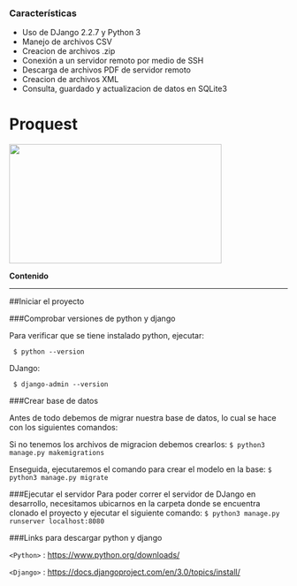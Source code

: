 ### Características

- Uso de DJango 2.2.7 y Python 3
- Manejo de archivos CSV
- Creacion de archivos .zip
- Conexión a un servidor remoto por medio de SSH
- Descarga de archivos PDF de servidor remoto
- Creacion de archivos XML
- Consulta, guardado y actualizacion de datos en SQLite3

# Proquest

<img src="https://migantoju.com/wp-content/uploads/2018/12/1_u_Jr6FozmyMCi3pe9ZsoFg-768x432.png"  width="384" height="216" />


**Contenido**

** **
##Iniciar el proyecto

###Comprobar versiones de python y django

Para verificar que se tiene instalado python, ejecutar:

` $ python --version`

DJango:

` $ django-admin --version`

###Crear base de datos

Antes de todo debemos de migrar nuestra base de datos, lo cual se hace con los siguientes comandos:

Si no tenemos los archivos de migracion debemos crearlos:
`$ python3 manage.py makemigrations`

Enseguida, ejecutaremos el comando para crear el modelo en la base:
`$ python3 manage.py migrate`

###Ejecutar el servidor
Para poder correr el servidor de DJango en desarrollo, necesitamos ubicarnos en la carpeta donde se encuentra clonado el proyecto y ejecutar el siguiente comando:
`$ python3 manage.py runserver localhost:8080`


###Links para descargar python y django

`<Python>` : <https://www.python.org/downloads/>

`<Django>` : <https://docs.djangoproject.com/en/3.0/topics/install/>
